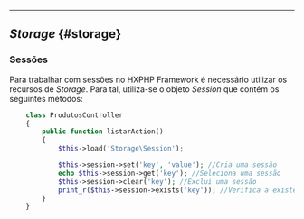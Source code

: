 ----

## *Storage* {#storage}

### Sessões

Para trabalhar com sessões no HXPHP Framework é necessário utilizar os recursos de *Storage*. Para tal, utiliza-se o objeto *Session* que contém os seguintes métodos:

```php
    class ProdutosController
    {
        public function listarAction()
        {
            $this->load('Storage\Session');

            $this->session->set('key', 'value'); //Cria uma sessão
            echo $this->session->get('key'); //Seleciona uma sessão
            $this->session->clear('key'); //Exclui uma sessão
            print_r($this->session->exists('key')); //Verifica a existência de uma sessão
        }
    }
```
